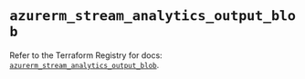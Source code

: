 # `azurerm_stream_analytics_output_blob`

Refer to the Terraform Registry for docs: [`azurerm_stream_analytics_output_blob`](https://registry.terraform.io/providers/hashicorp/azurerm/4.2.0/docs/resources/stream_analytics_output_blob).
